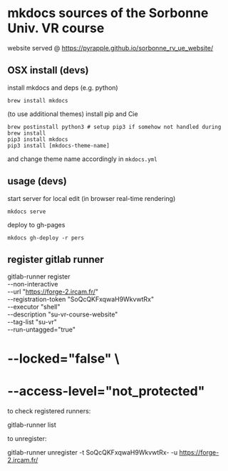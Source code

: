 # mkdocs sources of the Sorbonne Univ. VR course

website served @ https://pyrapple.github.io/sorbonne_rv_ue_website/

## OSX install (devs)

install mkdocs and deps (e.g. python)

	brew install mkdocs

(to use additional themes) install pip and Cie

	brew postinstall python3 # setup pip3 if somehow not handled during brew install
	pip3 install mkdocs
	pip3 install [mkdocs-theme-name]

and change theme name accordingly in ``mkdocs.yml``


## usage (devs)

start server for local edit (in browser real-time rendering)

	mkdocs serve

deploy to gh-pages

	mkdocs gh-deploy -r pers

## register gitlab runner

gitlab-runner register \
  --non-interactive \
  --url "https://forge-2.ircam.fr/" \
  --registration-token "SoQcQKFxqwaH9WkvwtRx" \
  --executor "shell" \
  --description "su-vr-course-website" \
  --tag-list "su-vr" \
  --run-untagged="true"
  # --locked="false" \
  # --access-level="not_protected"

to check registered runners:

gitlab-runner list

to unregister:

gitlab-runner unregister -t SoQcQKFxqwaH9WkvwtRx- -u https://forge-2.ircam.fr/
